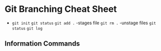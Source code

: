 # Git Branching Cheat Sheet

* `git init`
`git status`
`git add .` -stages file
`git rm .` -unstage files
`git status`
`git log` 

## Information Commands

